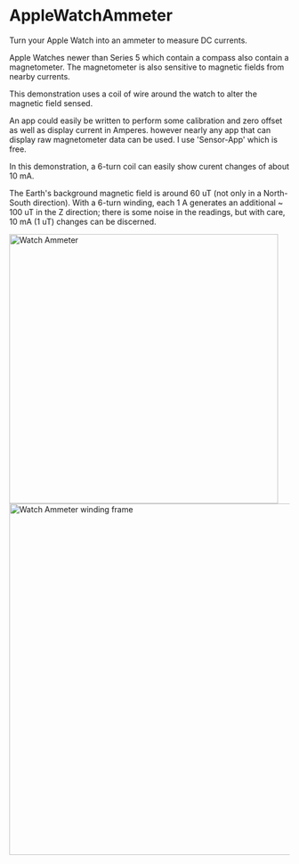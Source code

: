 # AppleWatchAmmeter
Turn your Apple Watch into an ammeter to measure DC currents.

Apple Watches newer than Series 5 which contain a compass also contain a magnetometer. The magnetometer is also sensitive to magnetic fields from nearby currents.

This demonstration uses a coil of wire around the watch to alter the magnetic field sensed.

An app could easily be written to perform some calibration and zero offset as well as display current in Amperes. however nearly any app that can display raw magnetometer data can be used. I use 'Sensor-App' which is free.

In this demonstration, a 6-turn coil can easily show curent changes of about 10 mA.

The Earth's background magnetic field is around 60 uT (not only in a North-South direction). With a 6-turn winding, each 1 A generates an additional ~ 100 uT in the Z direction; there is some noise in the readings, but with care, 10 mA (1 uT) changes can be discerned.

<img width="483" alt="Watch Ammeter" src="https://github.com/user-attachments/assets/7a0e5de4-8679-49e0-82f7-6bd6a99a204e">

<img width="630" alt="Watch Ammeter winding frame" src="https://github.com/user-attachments/assets/0a09424d-a807-4526-8fa3-dc72502a79d3">

